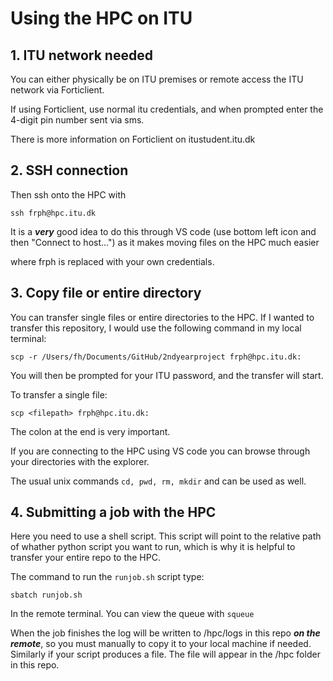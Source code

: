 # Using the HPC on ITU

## 1. ITU network needed

You can either physically be on ITU premises or remote access the ITU network via Forticlient.

If using Forticlient, use normal itu credentials, and when prompted enter the 4-digit pin number sent via sms. 

There is more information on Forticlient on itustudent.itu.dk

## 2. SSH connection

Then ssh onto the HPC with

`ssh frph@hpc.itu.dk`

It is a ***very*** good idea to do this through VS code (use bottom left icon and then "Connect to host...") as it makes moving files on the HPC much easier

where frph is replaced with your own credentials.

## 3. Copy file or entire directory

You can transfer single files or entire directories to the HPC. If I wanted to transfer this repository, I would use the following command in my local terminal:

`scp -r /Users/fh/Documents/GitHub/2ndyearproject frph@hpc.itu.dk:`

You will then be prompted for your ITU password, and the transfer will start. 

To transfer a single file:

`scp <filepath> frph@hpc.itu.dk:`

The colon at the end is very important.

If you are connecting to the HPC using VS code you can browse through your directories with the explorer. 

The usual unix commands `cd, pwd, rm, mkdir` and can be used as well. 

## 4. Submitting a job with the HPC

Here you need to use a shell script. This script will point to the relative path of whather python script you want to run, which is why it is helpful to transfer your entire repo to the HPC. 

The command to run the `runjob.sh` script type:

`sbatch runjob.sh`

In the remote terminal. You can view the queue with `squeue`

When the job finishes the log will be written to /hpc/logs in this repo ***on the remote***, so you must manually to copy it to your local machine if needed. Similarly if your script produces a file. The file will appear in the /hpc folder in this repo.